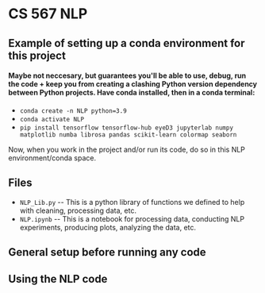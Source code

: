 # CS 567 NLP

## Example of setting up a conda environment for this project
#### Maybe not neccesary, but guarantees you'll be able to use, debug, run the code + keep you from creating a clashing Python version dependency between Python projects. Have conda installed, then in a conda terminal:
* `conda create -n NLP python=3.9`
* `conda activate NLP`
* `pip install tensorflow tensorflow-hub eyeD3 jupyterlab numpy matplotlib numba librosa pandas scikit-learn colormap seaborn`

Now, when you work in the project and/or run its code, do so in this NLP environment/conda space.

## Files
* `NLP_Lib.py` -- This is a python library of functions we defined to help with cleaning, processing data, etc.
* `NLP.ipynb` -- This is a notebook for processing data, conducting NLP experiments, producing plots, analyzing the data, etc.

## General setup before running any code

## Using the NLP code
